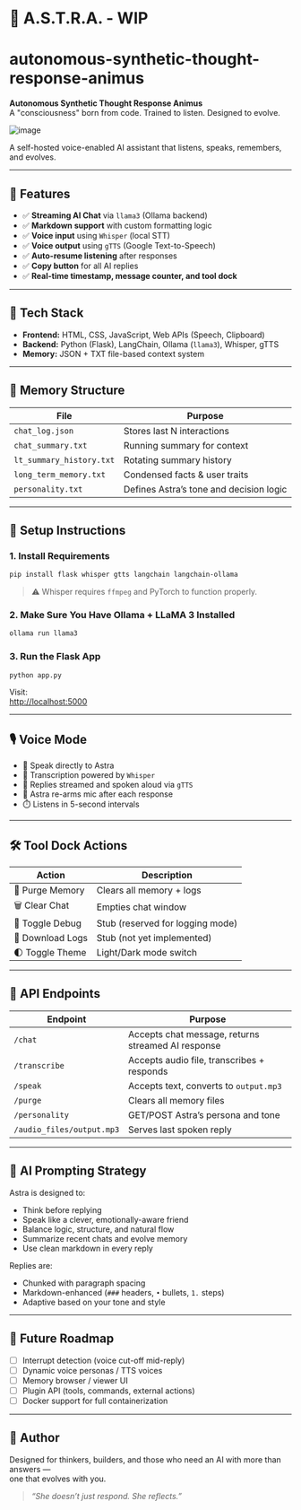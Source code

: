 
# 🧠 A.S.T.R.A. - WIP

# autonomous-synthetic-thought-response-animus

**Autonomous Synthetic Thought Response Animus**  
A "consciousness" born from code. Trained to listen. Designed to evolve.

![image](https://github.com/user-attachments/assets/7542c819-6813-40bd-a299-171824b7ed94)


A self-hosted voice-enabled AI assistant that listens, speaks, remembers, and evolves.

---

## 🚀 Features

- ✅ **Streaming AI Chat** via `llama3` (Ollama backend)
- ✅ **Markdown support** with custom formatting logic
- ✅ **Voice input** using `Whisper` (local STT)
- ✅ **Voice output** using `gTTS` (Google Text-to-Speech)
- ✅ **Auto-resume listening** after responses
- ✅ **Copy button** for all AI replies
- ✅ **Real-time timestamp, message counter, and tool dock**

---

## 🧰 Tech Stack

- **Frontend:** HTML, CSS, JavaScript, Web APIs (Speech, Clipboard)
- **Backend:** Python (Flask), LangChain, Ollama (`llama3`), Whisper, gTTS
- **Memory:** JSON + TXT file-based context system

---

## 📂 Memory Structure

| File | Purpose |
|------|---------|
| `chat_log.json` | Stores last N interactions |
| `chat_summary.txt` | Running summary for context |
| `lt_summary_history.txt` | Rotating summary history |
| `long_term_memory.txt` | Condensed facts & user traits |
| `personality.txt` | Defines Astra’s tone and decision logic |

---

## 🔧 Setup Instructions

### 1. Install Requirements

```bash
pip install flask whisper gtts langchain langchain-ollama
```

> ⚠️ Whisper requires `ffmpeg` and PyTorch to function properly.

### 2. Make Sure You Have Ollama + LLaMA 3 Installed

```bash
ollama run llama3
```

### 3. Run the Flask App

```bash
python app.py
```

Visit:  
[http://localhost:5000](http://localhost:5000)

---

## 🎙 Voice Mode

- 🎤 Speak directly to Astra
- 🧠 Transcription powered by `Whisper`
- 💬 Replies streamed and spoken aloud via `gTTS`
- 🔁 Astra re-arms mic after each response
- ⏱️ Listens in 5-second intervals

---

## 🛠 Tool Dock Actions

| Action | Description |
|--------|-------------|
| 🧹 Purge Memory | Clears all memory + logs |
| 🗑️ Clear Chat | Empties chat window |
| 📡 Toggle Debug | Stub (reserved for logging mode) |
| 💾 Download Logs | Stub (not yet implemented) |
| 🌓 Toggle Theme | Light/Dark mode switch |

---

## 📡 API Endpoints

| Endpoint | Purpose |
|----------|---------|
| `/chat` | Accepts chat message, returns streamed AI response |
| `/transcribe` | Accepts audio file, transcribes + responds |
| `/speak` | Accepts text, converts to `output.mp3` |
| `/purge` | Clears all memory files |
| `/personality` | GET/POST Astra’s persona and tone |
| `/audio_files/output.mp3` | Serves last spoken reply |

---

## 🧠 AI Prompting Strategy

Astra is designed to:

- Think before replying
- Speak like a clever, emotionally-aware friend
- Balance logic, structure, and natural flow
- Summarize recent chats and evolve memory
- Use clean markdown in every reply

Replies are:
- Chunked with paragraph spacing
- Markdown-enhanced (`###` headers, `•` bullets, `1.` steps)
- Adaptive based on your tone and style

---

## 🧪 Future Roadmap

- [ ] Interrupt detection (voice cut-off mid-reply)
- [ ] Dynamic voice personas / TTS voices
- [ ] Memory browser / viewer UI
- [ ] Plugin API (tools, commands, external actions)
- [ ] Docker support for full containerization

---

## 👤 Author

Designed for thinkers, builders, and those who need an AI with more than answers —  
one that evolves with you.

> _“She doesn’t just respond. She reflects.”_
